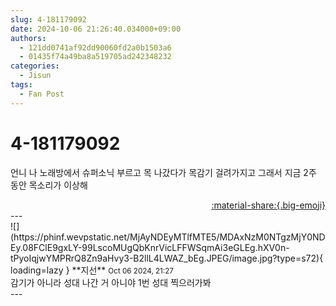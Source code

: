 ```yaml
---
slug: 4-181179092
date: 2024-10-06 21:26:40.034000+09:00
authors:
  - 121dd0741af92dd90060fd2a0b1503a6
  - 01435f74a49ba8a519705ad242348232
categories:
  - Jisun
tags:
  - Fan Post
---
```


# 4-181179092

<div class="post-container" markdown="1">
<div class="content-container md-sidebar__scrollwrap" markdown="1">

언니 나 노래방에서 슈퍼소닉 부르고 목 나갔다가 목감기 걸려가지고 그래서 지금 2주 동안 목소리가 이상해

</div>
</div>

<div style="text-align: right;" markdown="1">
<a href="https://weverse.io/fromis9/fanpost/4-181179092" style="text-align: right;">:material-share:{.big-emoji}</a>
</div>
---

<div class="comments-container md-sidebar__scrollwrap" markdown="1">
<div class="comment" markdown="1">
<div class='id-container' markdown="1">
![](https://phinf.wevpstatic.net/MjAyNDEyMTlfMTE5/MDAxNzM0NTgzMjY0NDEy.08FClE9gxLY-99LscoMUgQbKnrVicLFFWSqmAi3eGLEg.hXV0n-tPyoIqjwYMPRrQ8Zn9aHvy3-B2llL4LWAZ_bEg.JPEG/image.jpg?type=s72){ loading=lazy }
**<span class="artist">지선</span>** <small>Oct 06 2024, 21:27</small><br>
</div>
<div class='comment-body' markdown="1">
감기가 아니라 성대 나간 거 아니야 1번 성대 찍으러가봐
</div>
</div>
</div>
---
